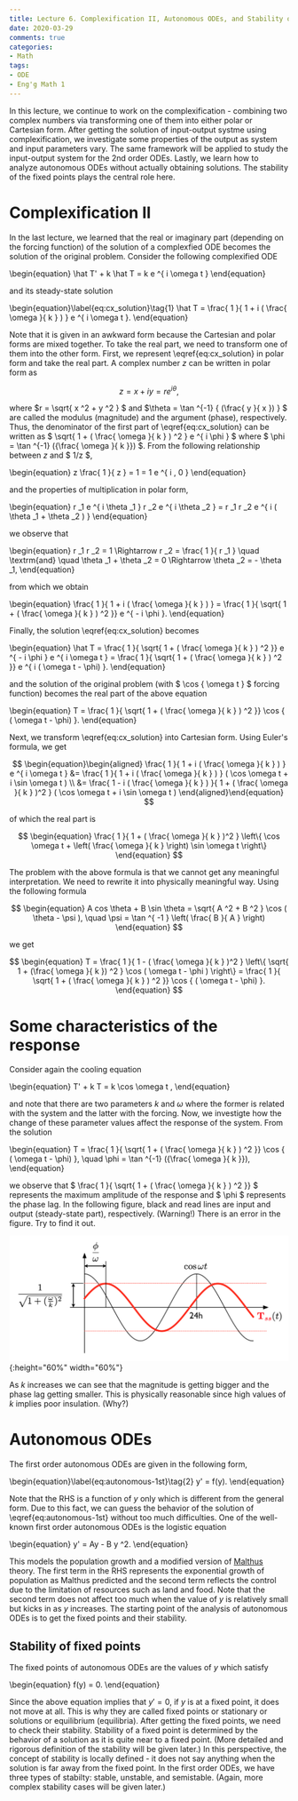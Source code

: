 ```yaml
---
title: Lecture 6. Complexification II, Autonomous ODEs, and Stability of fixed points.
date: 2020-03-29
comments: true
categories: 
- Math
tags:
- ODE
- Eng'g Math 1
---
```


In this lecture, we continue to work on the complexification - combining two complex numbers via transforming one of them into either polar or Cartesian form. After getting the solution of input-output systme using complexification, we investigate some properties of the output as system and input parameters vary. The same framework will be applied to study the input-output system for the 2nd order ODEs. Lastly, we learn how to analyze autonomous ODEs without actually obtaining solutions. The stability of the fixed points plays the central role here.

# Complexification II
In the last lecture, we learned that the real or imaginary part (depending on the forcing function) of the solution of a complexfied ODE becomes the solution of the original problem. Consider the following complexified ODE 

\begin{equation}
\hat T' + k \hat T = k e ^{ i \omega t }
\end{equation}

and its steady-state solution

\begin{equation}\label{eq:cx_solution}\tag{1}
\hat T = \frac{ 1 }{ 1 + i ( \frac{ \omega }{ k } ) } e ^{ i \omega t }.
\end{equation} 

Note that it is given in an awkward form because the Cartesian and polar forms are mixed together. To take the real part, we need to transform one of them into the other form. First, we represent \eqref{eq:cx_solution} in polar form and take the real part. A complex number $z$ can be written in polar form as

$$ z = x + i y = r e ^{ i \theta }, $$

where $r = \sqrt{ x ^2 + y ^2 } $ and $\theta = \tan ^{-1} { (\frac{ y }{ x }) } $ are called the modulus (magnitude) and the argument (phase), respectively. Thus, the denominator of the first part of \eqref{eq:cx_solution} can be written as $ \sqrt{ 1 + ( \frac{ \omega }{ k } ) ^2 } e ^{ i \phi } $ where $ \phi = \tan ^{-1} ({\frac{ \omega }{ k }}) $. From the following relationship between $z$ and $ 1/z $,

\begin{equation}
z \frac{ 1 }{ z } = 1 = 1 e ^{ i \, 0 }
\end{equation} 

and the properties of multiplication in polar form,

\begin{equation}
r _1 e ^{ i \theta _1 } r _2 e ^{ i \theta _2 } = r _1 r _2 e ^{ i ( \theta _1 + \theta _2 ) } 
\end{equation} 

we observe that

\begin{equation}
r _1 r _2 = 1 \Rightarrow r _2 = \frac{ 1 }{ r _1 } \quad \textrm{and} \quad \theta _1 + \theta _2 = 0 \Rightarrow \theta _2 = - \theta _1,
\end{equation}

from which we obtain

\begin{equation}
\frac{ 1 }{ 1 + i ( \frac{ \omega }{ k } ) } = \frac{ 1 }{ \sqrt{ 1 + ( \frac{ \omega }{ k } ) ^2 }} e ^{ - i \phi }.
\end{equation}

Finally, the solution \eqref{eq:cx_solution} becomes

\begin{equation}
\hat T = \frac{ 1 }{ \sqrt{ 1 + ( \frac{ \omega }{ k } ) ^2 }} e ^{ - i \phi } e ^{ i \omega t } = \frac{ 1 }{ \sqrt{ 1 + ( \frac{ \omega }{ k } ) ^2 }} e ^{ i ( \omega t - \phi) }.
\end{equation} 

and the solution of the original problem (with $ \cos { \omega t } $ forcing function) becomes the real part of the above equation

\begin{equation}
T = \frac{ 1 }{ \sqrt{ 1 + ( \frac{ \omega }{ k } ) ^2 }} \cos { ( \omega t - \phi) }.
\end{equation} 

Next, we transform \eqref{eq:cx_solution} into Cartesian form. Using Euler's formula, we get

$$
\begin{equation}\begin{aligned} 
\frac{ 1 }{ 1 + i ( \frac{ \omega }{ k } ) } e ^{ i \omega t } &= \frac{ 1 }{ 1 + i ( \frac{ \omega }{ k } ) } ( \cos \omega t + i \sin \omega t ) \\
&= \frac{ 1 - i ( \frac{ \omega }{ k } ) }{ 1 + ( \frac{ \omega }{ k } )^2  } ( \cos \omega t + i \sin \omega t )
\end{aligned}\end{equation}
$$

of which the real part is

$$
\begin{equation}
\frac{ 1 }{  1 + ( \frac{ \omega }{ k } )^2  } \left\{  \cos \omega t + \left( \frac{ \omega }{ k } \right)  \sin \omega t \right\} 
\end{equation} 
$$

The problem with the above formula is that we cannot get any meaningful interpretation. We need to rewrite it into physically meaningful way. Using the following formula

$$
\begin{equation}
A cos \theta + B \sin \theta = \sqrt{ A ^2 + B ^2 } \cos ( \theta - \psi ), \quad \psi = \tan ^{ -1 } \left(  \frac{ B }{ A } \right) 
\end{equation}
$$

we get 

$$
\begin{equation}
T = \frac{ 1 }{  1 - ( \frac{ \omega }{ k } )^2  } \left\{  \sqrt{ 1 + (\frac{ \omega }{ k }) ^2 } \cos ( \omega t - \phi ) \right\} = \frac{ 1 }{ \sqrt{ 1 + ( \frac{ \omega }{ k } ) ^2 }} \cos { ( \omega t - \phi) }.
\end{equation} 
$$

# Some characteristics of the response
Consider again the cooling equation

\begin{equation}
T' + k T = k \cos  \omega t ,
\end{equation}

and note that there are two parameters $k$ and $\omega$ where the former is related with the system and the latter with the forcing. Now, we investigte how the change of these parameter values affect the response of the system. From the solution

\begin{equation}
T = \frac{ 1 }{ \sqrt{ 1 + ( \frac{ \omega }{ k } ) ^2 }} \cos { ( \omega t - \phi) }, \quad \phi = \tan ^{-1} ({\frac{ \omega }{ k }}), 
\end{equation}

we observe that $ \frac{ 1 }{ \sqrt{ 1 + ( \frac{ \omega }{ k } ) ^2 }} $ represents the maximum amplitude of the response and $ \phi $ represents the phase lag. In the following figure, black and read lines are input and output (steady-state part), respectively. (Warning!) There is an error in the figure. Try to find it out. 

![Input-output relation](/assets/images/input-output-1st-order.png){:height="60%" width="60%"}

As $k$ increases we can see that the magnitude is getting bigger and the phase lag getting smaller. This is physically reasonable since high values of $k$ implies poor insulation. (Why?)

# Autonomous ODEs
The first order autonomous ODEs are given in the following form,

\begin{equation}\label{eq:autonomous-1st}\tag{2}
y' = f(y).
\end{equation} 

Note that the RHS is a function of $y$ only which is different from the general form. Due to this fact, we can guess the behavior of the solution of \eqref{eq:autonomous-1st} without too much difficulties. One of the well-known first order autonomous ODEs is the logistic equation 

\begin{equation}
y' = Ay - B y ^2.
\end{equation}

This models the population growth and a modified version of [Malthus](https://en.wikipedia.org/wiki/Malthusianism) theory. The first term in the RHS represents the exponential growth of population as Malthus predicted and the second term reflects the control due to the limitation of resources such as land and food. Note that the second term does not affect too much when the value of $y$ is relatively small but kicks in as $y$ increases. The starting point of the analysis of autonomous ODEs is to get the fixed points and their stability.

## Stability of fixed points
The fixed points of autonomous ODEs are the values of $y$ which satisfy

\begin{equation}
f(y) = 0.
\end{equation}

Since the above equation implies that $y' = 0$, if $y$ is at a fixed point, it does not move at all. This is why they are called fixed points or stationary or solutions or equilibrium (equilibria). After getting the fixed points, we need to check their stability. Stability of a fixed point is determined by the behavior of a solution as it is quite near to a fixed point. (More detailed and rigorous definition of the stability will be given later.) In this perspective, the concept of stability is locally defined - it does not say anything when the solution is far away from the fixed point. In the first order ODEs, we have three types of stabilty: stable, unstable, and semistable. (Again, more complex stability cases will be given later.) 
